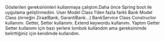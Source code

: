 Gösterilen gereksinimleri kullanmaya çalıştım.Daha önce Spring boot ile uygulama geliştirmedim.
User Model Class
1’den fazla farklı Bank Model Class (örneğin ZiraatBank, GarantiBank…)
BankService Class
Constructor kullanımı.
Getter, Setter kullanımı.
Extend keywordu kullanımı.
Yaptım Getter Setter kullanımı için bazı yerlere lombok kullandım ama gereksinimde belirttiğiniz için kendimde kullandım.
